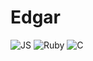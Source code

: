 # Edgar
![JS](https://img.shields.io/badge/-javascript-F7DF1E?style=flat&logo=javascript&logoColor=white)
![Ruby](https://img.shields.io/badge/-ruby-CC342D?style=flat&logo=ruby&logoColor=white)
![C](https://img.shields.io/badge/-c-A8B9CC?style=flat&logo=c&logoColor=white)
